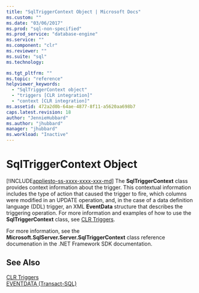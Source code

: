 ```yaml
---
title: "SqlTriggerContext Object | Microsoft Docs"
ms.custom: ""
ms.date: "03/06/2017"
ms.prod: "sql-non-specified"
ms.prod_service: "database-engine"
ms.service: ""
ms.component: "clr"
ms.reviewer: ""
ms.suite: "sql"
ms.technology: 

ms.tgt_pltfrm: ""
ms.topic: "reference"
helpviewer_keywords: 
  - "SqlTriggerContext object"
  - "triggers [CLR integration]"
  - "context [CLR integration]"
ms.assetid: 472a2d0b-64ae-4877-8f11-a5620aa698b7
caps.latest.revision: 18
author: "JennieHubbard"
ms.author: "jhubbard"
manager: "jhubbard"
ms.workload: "Inactive"
---
```

# SqlTriggerContext Object
[!INCLUDE[appliesto-ss-xxxx-xxxx-xxx-md](../../includes/appliesto-ss-xxxx-xxxx-xxx-md.md)]
  The **SqlTriggerContext** class provides context information about the trigger. This contextual information includes the type of action that caused the trigger to fire, which columns were modified in an UPDATE operation, and, in the case of a data definition language (DDL) trigger, an XML **EventData** structure that describes the triggering operation. For more information and examples of how to use the **SqlTriggerContext** class, see [CLR Triggers](http://msdn.microsoft.com/library/302a4e4a-3172-42b6-9cc0-4a971ab49c1c).  
  
 For more information, see the **Microsoft.SqlServer.Server.SqlTriggerContext** class reference documenation in the .NET Framework SDK documentation.  
  
## See Also  
 [CLR Triggers](http://msdn.microsoft.com/library/302a4e4a-3172-42b6-9cc0-4a971ab49c1c)   
 [EVENTDATA &#40;Transact-SQL&#41;](../../t-sql/functions/eventdata-transact-sql.md)  
  
  
